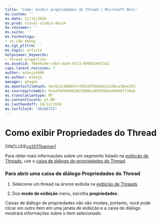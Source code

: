 ```yaml
---
title: 'Como: exibir propriedades do Thread | Microsoft Docs'
ms.custom: ''
ms.date: 11/15/2016
ms.prod: visual-studio-dev14
ms.reviewer: ''
ms.suite: ''
ms.technology:
- vs-ide-debug
ms.tgt_pltfrm: ''
ms.topic: article
helpviewer_keywords:
- thread properties
ms.assetid: f0e64c0e-cdb3-4ad4-9723-09934166f3a2
caps.latest.revision: 7
author: mikejo5000
ms.author: mikejo
manager: ghogen
ms.openlocfilehash: 9ec0c3cdd0047cf65539fbbb8e2e220ca38ee293
ms.sourcegitcommit: 9ceaf69568d61023868ced59108ae4dd46f720ab
ms.translationtype: MT
ms.contentlocale: pt-BR
ms.lasthandoff: 10/12/2018
ms.locfileid: "49266715"
---
```

# <a name="how-to-display-thread-properties"></a>Como exibir Propriedades do Thread
[!INCLUDE[vs2017banner](../includes/vs2017banner.md)]

Para obter mais informações sobre um segmento listado na [exibição de Threads](../debugger/threads-view.md), use o [caixa de diálogo de propriedades do Thread](../debugger/thread-properties-dialog-box.md).  
  
### <a name="to-open-a-thread-properties-dialog-box"></a>Para abrir uma caixa de diálogo Propriedades do Thread  
  
1.  Selecione um thread na árvore exibida na [exibição de Threads](../debugger/threads-view.md).  
  
2.  Dos **modo de exibição** menu, escolha **propriedades**.  
  
 Caixas de diálogo de propriedades não são modais, portanto, você pode clicar em outro item em uma janela de exibição e a caixa de diálogo mostrará informações sobre o item selecionado.



